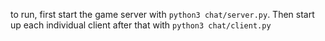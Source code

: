 to run, first start the game server with ``python3 chat/server.py``.
Then start up each individual client after that with ``python3 chat/client.py``
